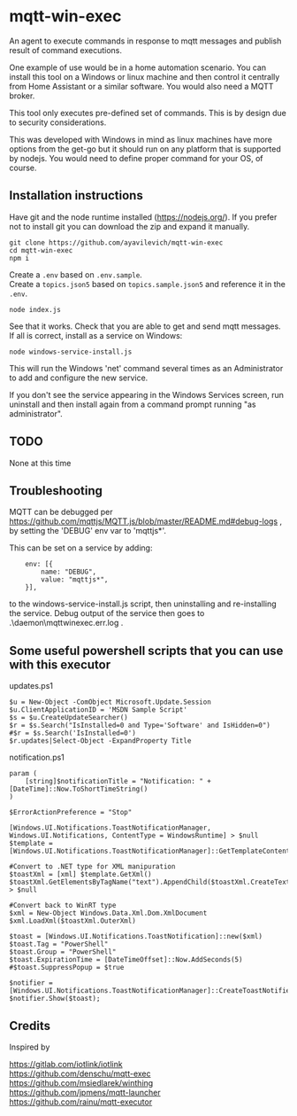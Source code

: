 # mqtt-win-exec
An agent to execute commands in response to mqtt messages and publish result of command executions.

One example of use would be in a home automation scenario. You can install this tool on a Windows or linux machine and then control it centrally from Home Assistant or a similar software. You would also need a MQTT broker.

This tool only executes pre-defined set of commands. This is by design due to security considerations.

This was developed with Windows in mind as linux machines have more options from the get-go but it should run on any platform that is supported by nodejs. You would need to define proper command for your OS, of course.

## Installation instructions

Have git and the node runtime installed (https://nodejs.org/). If you prefer not to install git you can download the zip and expand it manually.

```
git clone https://github.com/ayavilevich/mqtt-win-exec  
cd mqtt-win-exec  
npm i  
```

Create a `.env` based on `.env.sample`.  
Create a `topics.json5` based on `topics.sample.json5` and reference it in the `.env`.  

```
node index.js
```

See that it works. Check that you are able to get and send mqtt messages. If all is correct, install as a service on Windows:

```
node windows-service-install.js
```

This will run the Windows 'net' command several times as an Administrator to add and configure the new service.

If you don't see the service appearing in the Windows Services screen, run uninstall and then install again from a command prompt running "as administrator".

## TODO

None at this time

## Troubleshooting

MQTT can be debugged per https://github.com/mqttjs/MQTT.js/blob/master/README.md#debug-logs , by setting the 'DEBUG' env var to 'mqttjs*'.

This can be set on a service by adding:

```
	env: [{
		name: "DEBUG",
		value: "mqttjs*",
	}],
```

to the windows-service-install.js script, then uninstalling and re-installing the service. Debug output of the service then goes to .\daemon\mqttwinexec.err.log .

## Some useful powershell scripts that you can use with this executor

updates.ps1

```
$u = New-Object -ComObject Microsoft.Update.Session
$u.ClientApplicationID = 'MSDN Sample Script'
$s = $u.CreateUpdateSearcher()
$r = $s.Search("IsInstalled=0 and Type='Software' and IsHidden=0")
#$r = $s.Search('IsInstalled=0')
$r.updates|Select-Object -ExpandProperty Title
```

notification.ps1

```
param (
	[string]$notificationTitle = "Notification: " + [DateTime]::Now.ToShortTimeString()
)

$ErrorActionPreference = "Stop"

[Windows.UI.Notifications.ToastNotificationManager, Windows.UI.Notifications, ContentType = WindowsRuntime] > $null
$template = [Windows.UI.Notifications.ToastNotificationManager]::GetTemplateContent([Windows.UI.Notifications.ToastTemplateType]::ToastText01)

#Convert to .NET type for XML manipuration
$toastXml = [xml] $template.GetXml()
$toastXml.GetElementsByTagName("text").AppendChild($toastXml.CreateTextNode($notificationTitle)) > $null

#Convert back to WinRT type
$xml = New-Object Windows.Data.Xml.Dom.XmlDocument
$xml.LoadXml($toastXml.OuterXml)

$toast = [Windows.UI.Notifications.ToastNotification]::new($xml)
$toast.Tag = "PowerShell"
$toast.Group = "PowerShell"
$toast.ExpirationTime = [DateTimeOffset]::Now.AddSeconds(5)
#$toast.SuppressPopup = $true

$notifier = [Windows.UI.Notifications.ToastNotificationManager]::CreateToastNotifier("PowerShell")
$notifier.Show($toast);
```

## Credits

Inspired by

https://gitlab.com/iotlink/iotlink  
https://github.com/denschu/mqtt-exec  
https://github.com/msiedlarek/winthing  
https://github.com/jpmens/mqtt-launcher  
https://github.com/rainu/mqtt-executor  
